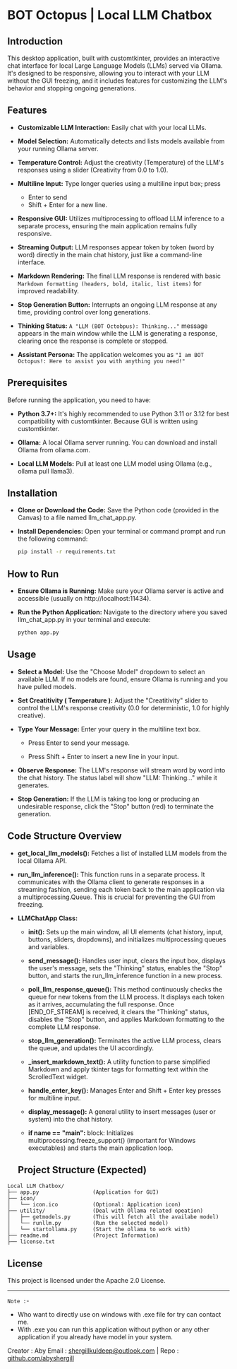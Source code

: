 # BOT Octopus | Local LLM Chatbox
## Introduction
This desktop application, built with customtkinter, provides an interactive chat interface for local Large Language Models (LLMs) served via Ollama. It's designed to be responsive, allowing you to interact with your LLM without the GUI freezing, and it includes features for customizing the LLM's behavior and stopping ongoing generations.

## Features
* **Customizable LLM Interaction:** Easily chat with your local LLMs.

* **Model Selection:** Automatically detects and lists models available from your running Ollama server.

* **Temperature Control:** Adjust the creativity (Temperature) of the LLM's responses using a slider (Creativity from 0.0 to 1.0).

* **Multiline Input:** Type longer queries using a multiline input box; press 
    * Enter to send
    * Shift + Enter for a new line.

* **Responsive GUI:** Utilizes multiprocessing to offload LLM inference to a separate process, ensuring the main application remains fully responsive.

* **Streaming Output:** LLM responses appear token by token (word by word) directly in the main chat history, just like a command-line interface.

* **Markdown Rendering:** The final LLM response is rendered with basic `Markdown formatting (headers, bold, italic, list items)` for improved readability.

* **Stop Generation Button:** Interrupts an ongoing LLM response at any time, providing control over long generations.

* **Thinking Status:** `A "LLM (BOT Octobpus): Thinking..."` message appears in the main window while the LLM is generating a response, clearing once the response is complete or stopped.

* **Assistant Persona:** The application welcomes you as `"I am BOT Octopus!: Here to assist you with anything you need!"`

## Prerequisites
Before running the application, you need to have:

* **Python 3.7+:** It's highly recommended to use Python 3.11 or 3.12 for best compatibility with customtkinter. Because GUI is written using customtkinter.

* **Ollama:** A local Ollama server running. You can download and install Ollama from ollama.com.

* **Local LLM Models:** Pull at least one LLM model using Ollama (e.g., ollama pull llama3).

## Installation
* **Clone or Download the Code:** Save the Python code (provided in the Canvas) to a file named llm_chat_app.py.

* **Install Dependencies:** Open your terminal or command prompt and run the following command:
    ```bash
    pip install -r requirements.txt
    ```

## How to Run
* **Ensure Ollama is Running:** Make sure your Ollama server is active and accessible (usually on http://localhost:11434).


* **Run the Python Application:** Navigate to the directory where you saved llm_chat_app.py in your terminal and execute:
    ```bash
    python app.py
    ```

## Usage
* **Select a Model:** Use the "Choose Model" dropdown to select an available LLM. If no models are found, ensure Ollama is running and you have pulled models.

* **Set Creatitivity ( Temperature ):** Adjust the "Creatitivity" slider to control the LLM's response creativity (0.0 for deterministic, 1.0 for highly creative).

* **Type Your Message:** Enter your query in the multiline text box.

    * Press Enter to send your message.

    * Press Shift + Enter to insert a new line in your input.

* **Observe Response:** The LLM's response will stream word by word into the chat history. The status label will show "LLM: Thinking..." while it generates.

* **Stop Generation:** If the LLM is taking too long or producing an undesirable response, click the "Stop" button (red) to terminate the generation.

## Code Structure Overview
* **get_local_llm_models():** Fetches a list of installed LLM models from the local Ollama API.

* **run_llm_inference():** This function runs in a separate process. It communicates with the Ollama client to generate responses in a streaming fashion, sending each token back to the main application via a multiprocessing.Queue. This is crucial for preventing the GUI from freezing.

* **LLMChatApp Class:**

    * **__init__():** Sets up the main window, all UI elements (chat history, input, buttons, sliders, dropdowns), and initializes multiprocessing queues and variables.

    * **send_message():** Handles user input, clears the input box, displays the user's message, sets the "Thinking" status, enables the "Stop" button, and starts the run_llm_inference function in a new process.

    * **poll_llm_response_queue():** This method continuously checks the queue for new tokens from the LLM process. It displays each token as it arrives, accumulating the full response. Once [END_OF_STREAM] is received, it clears the "Thinking" status, disables the "Stop" button, and applies Markdown formatting to the complete LLM response.

    * **stop_llm_generation():** Terminates the active LLM process, clears the queue, and updates the UI accordingly.

    * **_insert_markdown_text():** A utility function to parse simplified Markdown and apply tkinter tags for formatting text within the ScrolledText widget.

    * **handle_enter_key():** Manages Enter and Shift + Enter key presses for multiline input.

    * **display_message():** A general utility to insert messages (user or system) into the chat history.

    * **if __name__ == "__main__":** block: Initializes multiprocessing.freeze_support() (important for Windows executables) and starts the main application loop.

    ## Project Structure (Expected)
```
Local LLM Chatbox/
├── app.py                 (Application for GUI)
├── icon/
│   └── icon.ico           (Optional: Application icon)
├── utility/               (Deal with Ollama related opeation)
│   ├── getmodels.py       (This will fetch all the availabe model)
│   └── runllm.py          (Run the selected model)
│   └── startollama.py     (Start the ollama to work with)
├── readme.md              (Project Information)
├── license.txt

```

## License

This project is licensed under the Apache 2.0 License.

---
`Note :`- 
* Who want to directly use on windows with .exe file for try can contact me.
* With .exe you can run this application without python or any other application if you already have model in your system.


Creator : Aby Email : shergillkuldeep@outlook.com | Repo : [github.com/abyshergill](https://github.com/abyshergill/Local_LLM_Chatbox)